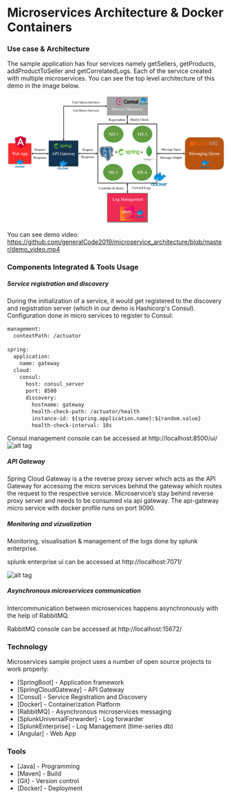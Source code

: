 # Microservices Architecture & Docker Containers


### Use case & Architecture

The sample application has four services namely getSellers, getProducts, addProductToSeller and getCorrelatedLogs. Each of the service created with multiple microservices. You can see the top level architecture of this demo in the image below.

![alt tag](https://github.com/generalCode2019/microservice_architecture/blob/master/microservice_demo.png?raw=true)

You can see demo video:
https://github.com/generalCode2019/microservice_architecture/blob/master/demo_video.mp4


### Components Integrated & Tools Usage   
##### Service registration and discovery

During the initialization of a service, it would get registered to the discovery and registration server (which in our demo is Hashicorp's Consul).
Configuration done in micro services to register to Consul:   
```
management:
  contextPath: /actuator

spring:
  application:
    name: gateway
  cloud:
    consul:
      host: consul_server
      port: 8500
      discovery:
        hostname: gateway
        health-check-path: /actuator/health
        instance-id: ${spring.application.name}:${random.value}
        health-check-interval: 10s
```
Consul management console can be accessed at http://localhost:8500/ui/ 
![alt tag](https://github.com/generalCode2019/microservices_architecture/blob/main/consul.png?raw=true)

##### API Gateway
   
Spring Cloud Gateway is a the reverse proxy server which acts as the API Gateway for accessing the micro services behind the gateway which routes the request to the respective service. Microservice’s stay behind reverse proxy server and needs to be consumed via api gateway. The api-gateway micro service with docker profile runs on port 9090.

 
##### Monitoring and vizualization

Monitoring, visualisation & management of the logs done by splunk enterprise.   

splunk enterprise ui can be accessed at http://localhost:7071/   

![alt tag](https://github.com/generalCode2019/microservices_architecture/blob/main/splunk.png?raw=true)

##### Asynchronous microservices communication  

Intercommunication between microservices happens asynchronously with the help of RabbitMQ.

RabbitMQ console can be accessed at http://localhost:15672/

### Technology

Microservices sample project uses a number of open source projects to work properly:

* [SpringBoot] - Application framework
* [SpringCloudGateway] - API Gateway 
* [Consul] - Service Registration and Discovery
* [Docker] - Containerization Platform
* [RabbitMQ] - Asynchronous microservices messaging
* [SplunkUniversalForwarder] - Log forwarder
* [SplunkEnterprise] - Log Management (time-series db)
* [Angular] - Web App

### Tools

* [Java] - Programming
* [Maven] - Build
* [Git] - Version control
* [Docker] - Deployment
